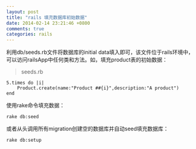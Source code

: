 ```yaml
---
layout: post
title: "rails 填充数据库初始数据"
date: 2014-02-14 23:21:46 +0800
comments: true
categories: rails
---
```


<!-- more -->

利用db/seeds.rb文件将数据库的initial data填入即可，该文件位于rails环境中，可以访问railsApp中任何类和方法。如，填充product表的初始数据：

> seeds.rb

	5.times do |i|
		Product.create(name:"Product ##{i}",description:"A product")
	end

使用rake命令填充数据：

	rake db:seed

或者从头调用所有migration创建空的数据库并自动seed填充数据库：

	rake db:setup
